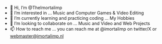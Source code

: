 - 👋 Hi, I’m @TheImortalimp
- 👀 I’m interested in ... Music and Computer Games & Video Editing
- 🌱 I’m currently learning and practicing coding ... My Hobbies
- 💞️ I’m looking to collaborate on ... Music and Video and Web Projects
- 📫 How to reach me ... you can reach me at @imortalimp on twitter/X or webmaster@imortalimp.nl
<!---
TheImortalimp/TheImortalimp is a ✨ special ✨ repository because its `README.md` (this file) appears on my GitHub profile.
--->
